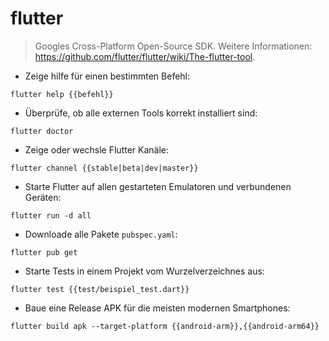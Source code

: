 # flutter

> Googles Cross-Platform Open-Source SDK.
> Weitere Informationen: <https://github.com/flutter/flutter/wiki/The-flutter-tool>.

- Zeige hilfe für einen bestimmten Befehl:

`flutter help {{befehl}}`

- Überprüfe, ob alle externen Tools korrekt installiert sind:

`flutter doctor`

- Zeige oder wechsle Flutter Kanäle:

`flutter channel {{stable|beta|dev|master}}`

- Starte Flutter auf allen gestarteten Emulatoren und verbundenen Geräten:

`flutter run -d all`

- Downloade alle Pakete `pubspec.yaml`:

`flutter pub get`

- Starte Tests in einem Projekt vom Wurzelverzeichnes aus:

`flutter test {{test/beispiel_test.dart}}`

- Baue eine Release APK für die meisten modernen Smartphones:

`flutter build apk --target-platform {{android-arm}},{{android-arm64}}`

